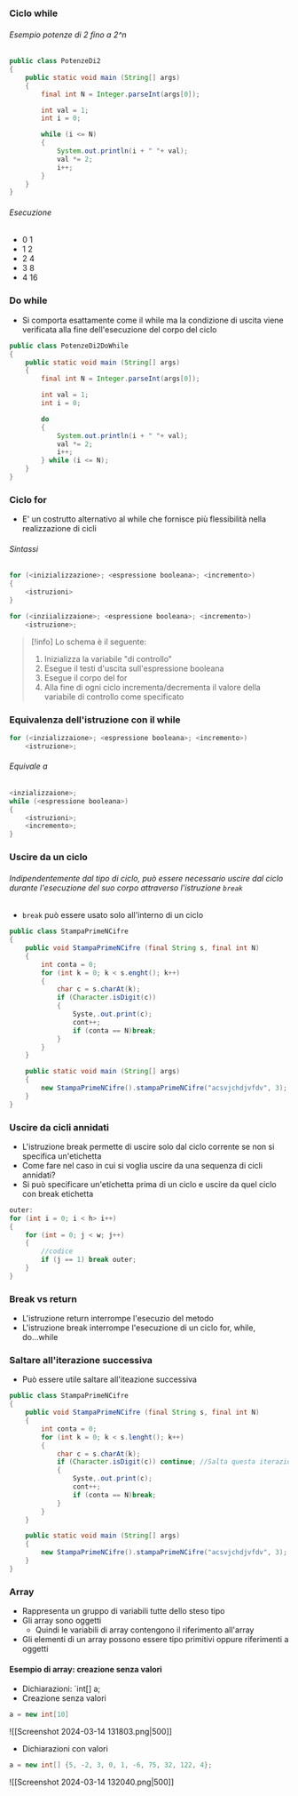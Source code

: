 ### Ciclo while
###### Esempio potenze di 2 fino a 2^n

```java
public class PotenzeDi2
{
	public static void main (String[] args)
	{
		final int N = Integer.parseInt(args[0]);

		int val = 1;
		int i = 0;

		while (i <= N)
		{
			System.out.println(i + " "+ val);
			val *= 2;
			i++;
		}
	}
}
```

###### Esecuzione
- 0 1
- 1 2
- 2 4
- 3 8
- 4 16

### Do while

- Si comporta esattamente come il while ma la condizione di uscita viene verificata alla fine dell'esecuzione del corpo del ciclo

```java
public class PotenzeDi2DoWhile
{
	public static void main (String[] args)
	{
		final int N = Integer.parseInt(args[0]);

		int val = 1;
		int i = 0;

		do
		{
			System.out.println(i + " "+ val);
			val *= 2;
			i++;
		} while (i <= N);
	}
}
```

### Ciclo for

- E' un costrutto alternativo al while che fornisce più flessibilità nella realizzazione di cicli

###### Sintassi
```java
for (<inizializzazione>; <espressione booleana>; <incremento>)
{
	<istruzioni>
}

for (<inziializzaione>; <espressione booleana>; <incremento>)
	<istruzione>;
```

>[!info] Lo schema è il seguente:
>1. Inizializza la variabile "di controllo"
>2. Esegue il testi d'uscita sull'espressione booleana
>3. Esegue il corpo del for
>4. Alla fine di ogni ciclo incrementa/decrementa il valore della variabile di controllo come specificato

### Equivalenza dell'istruzione con il while 

```java
for (<inzializzaione>; <espressione booleana>; <incremento>)
	<istruzione>;
```

###### Equivale a

```java
<inzializzaione>;
while (<espressione booleana>)
{
	<istruzioni>;
	<incremento>;
}
```

### Uscire da un ciclo

###### Indipendentemente dal tipo di ciclo, può essere necessario uscire dal ciclo durante l'esecuzione del suo corpo attraverso l'istruzione `break`
- `break` può essere usato solo all'interno di un ciclo

```java
public class StampaPrimeNCifre
{
	public void StampaPrimeNCifre (final String s, final int N)
	{
		int conta = 0;
		for (int k = 0; k < s.enght(); k++)
		{
			char c = s.charAt(k);
			if (Character.isDigit(c))
			{
				Syste,.out.print(c);
				cont++;
				if (conta == N)break;
			}
		}
	}

	public static void main (String[] args)
	{
		new StampaPrimeNCifre().stampaPrimeNCifre("acsvjchdjvfdv", 3);
	}
}
```

### Uscire da cicli annidati

- L'istruzione break permette di uscire solo dal ciclo corrente se non si specifica un'etichetta
- Come fare nel caso in cui si voglia uscire da una sequenza di cicli annidati?
- Si può specificare un'etichetta prima di un ciclo e uscire da quel ciclo con break etichetta

```java
outer:
for (int i = 0; i < h> i++)
{
	for (int = 0; j < w; j++)
	{
		//codice	
		if (j == 1) break outer;
	}
}
```

### Break vs return

- L'istruzione return interrompe l'esecuzio del metodo
- L'istruzione break interrompe l'esecuzione di un ciclo for, while, do...while

### Saltare all'iterazione successiva

- Può essere utile saltare all'iteazione successiva

```java
public class StampaPrimeNCifre
{
	public void StampaPrimeNCifre (final String s, final int N)
	{
		int conta = 0;
		for (int k = 0; k < s.lenght(); k++)
		{
			char c = s.charAt(k);
			if (Character.isDigit(c)) continue; //Salta questa iterazione
			{
				Syste,.out.print(c);
				cont++;
				if (conta == N)break;
			}
		}
	}

	public static void main (String[] args)
	{
		new StampaPrimeNCifre().stampaPrimeNCifre("acsvjchdjvfdv", 3);
	}
}
```


### Array

- Rappresenta un gruppo di variabili tutte dello steso tipo 
- Gli array sono oggetti
	- Quindi le variabili di array contengono il riferimento all'array
- Gli elementi di un array possono essere tipo primitivi oppure riferimenti a oggetti

#### Esempio di array: creazione senza valori

- Dichiarazioni: `int[] a;
- Creazione senza valori

```java
a = new int[10]
```

![[Screenshot 2024-03-14 131803.png|500]]

- Dichiarazioni con valori

```java
a = new int[] {5, -2, 3, 0, 1, -6, 75, 32, 122, 4};
```

![[Screenshot 2024-03-14 132040.png|500]]

